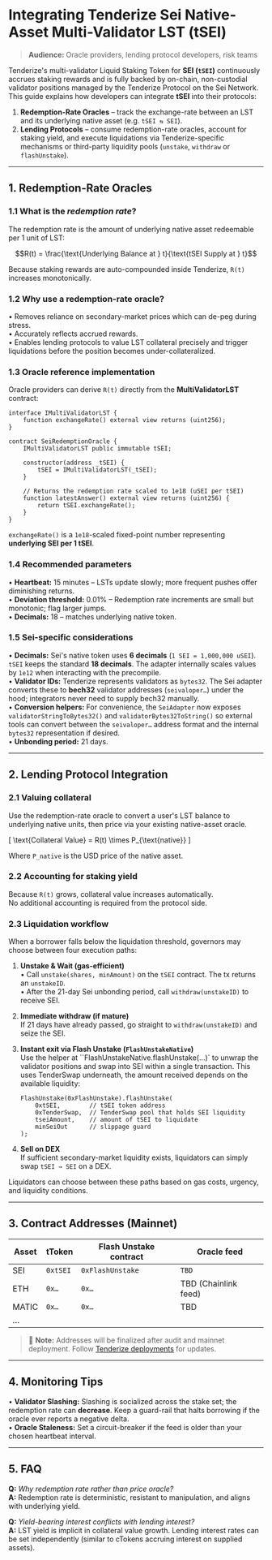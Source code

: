 # Integrating Tenderize **Sei** Native-Asset Multi-Validator LST (tSEI)

> **Audience:** Oracle providers, lending protocol developers, risk teams

Tenderize's multi-validator Liquid Staking Token for **SEI (`tSEI`)** continuously accrues staking rewards and is fully backed by on-chain, non-custodial validator positions managed by the Tenderize Protocol on the Sei Network.  
This guide explains how developers can integrate **tSEI** into their protocols:

1. **Redemption-Rate Oracles** – track the exchange-rate between an LST and its underlying native asset (e.g. `tSEI ⇆ SEI`).  
2. **Lending Protocols** – consume redemption-rate oracles, account for staking yield, and execute liquidations via Tenderize-specific mechanisms or third-party liquidity pools (`unstake`, `withdraw` or `flashUnstake`).

---

## 1. Redemption-Rate Oracles

### 1.1  What is the *redemption rate*?

The redemption rate is the amount of underlying native asset redeemable per 1 unit of LST:

$$R(t) = \frac{\text{Underlying Balance at } t}{\text{tSEI Supply at } t}$$

Because staking rewards are auto-compounded inside Tenderize, `R(t)` increases monotonically.

### 1.2  Why use a redemption-rate oracle?

• Removes reliance on secondary-market prices which can de-peg during stress.  
• Accurately reflects accrued rewards.  
• Enables lending protocols to value LST collateral precisely and trigger liquidations before the position becomes under-collateralized.

### 1.3  Oracle reference implementation

Oracle providers can derive `R(t)` directly from the **MultiValidatorLST** contract:

```solidity
interface IMultiValidatorLST {
    function exchangeRate() external view returns (uint256);
}

contract SeiRedemptionOracle {
    IMultiValidatorLST public immutable tSEI;

    constructor(address _tSEI) {
        tSEI = IMultiValidatorLST(_tSEI);
    }

    // Returns the redemption rate scaled to 1e18 (uSEI per tSEI)
    function latestAnswer() external view returns (uint256) {
        return tSEI.exchangeRate();
    }
}
```

`exchangeRate()` is a `1e18`-scaled fixed-point number representing **underlying SEI per 1 tSEI**.

### 1.4  Recommended parameters

• **Heartbeat:** 15 minutes – LSTs update slowly; more frequent pushes offer diminishing returns.  
• **Deviation threshold:** 0.01% – Redemption rate increments are small but monotonic; flag larger jumps.  
• **Decimals:** 18 – matches underlying native token.

### 1.5  Sei-specific considerations

• **Decimals:** Sei's native token uses **6 decimals** (`1 SEI = 1,000,000 uSEI`). `tSEI` keeps the standard **18 decimals**. The adapter internally scales values by `1e12` when interacting with the precompile.  
• **Validator IDs:** Tenderize represents validators as `bytes32`. The Sei adapter converts these to **bech32** validator addresses (`seivaloper…`) under the hood; integrators never need to supply bech32 manually.  
• **Conversion helpers:** For convenience, the `SeiAdapter` now exposes `validatorStringToBytes32()` and `validatorBytes32ToString()` so external tools can convert between the `seivaloper…` address format and the internal `bytes32` representation if desired.  
• **Unbonding period:** 21 days.

---

## 2. Lending Protocol Integration

### 2.1  Valuing collateral

Use the redemption-rate oracle to convert a user's LST balance to underlying native units, then price via your existing native-asset oracle.

\[
\text{Collateral Value} = R(t) \times P_{\text{native}}
\]

Where `P_native` is the USD price of the native asset.

### 2.2  Accounting for staking yield

Because `R(t)` grows, collateral value increases automatically.  
No additional accounting is required from the protocol side.

### 2.3  Liquidation workflow

When a borrower falls below the liquidation threshold, governors may choose between four execution paths:

1. **Unstake & Wait (gas-efficient)**  
   • Call `unstake(shares, minAmount)` on the `tSEI` contract. The tx returns an `unstakeID`.  
   • After the 21-day Sei unbonding period, call `withdraw(unstakeID)` to receive SEI.  

2. **Immediate withdraw (if mature)**  
   If 21 days have already passed, go straight to `withdraw(unstakeID)` and seize the SEI.

3. **Instant exit via Flash Unstake (`FlashUnstakeNative`)**  
   Use the helper at ``FlashUnstakeNative.flashUnstake(...)` to unwrap the validator positions and swap into SEI within a single transaction. This uses TenderSwap underneath, the amount received depends on the available liquidity:

   ```solidity
   FlashUnstake(0xFlashUnstake).flashUnstake(
       0xtSEI,        // tSEI token address
       0xTenderSwap,  // TenderSwap pool that holds SEI liquidity
       tseiAmount,    // amount of tSEI to liquidate
       minSeiOut      // slippage guard
   );
   ```

4. **Sell on DEX**  
   If sufficient secondary-market liquidity exists, liquidators can simply swap `tSEI → SEI` on a DEX.

Liquidators can choose between these paths based on gas costs, urgency, and liquidity conditions.

---

## 3. Contract Addresses (Mainnet)

| Asset | tToken | Flash Unstake contract | Oracle feed |
|-------|--------|------------------------|-------------|
| SEI   | `0xtSEI` | `0xFlashUnstake` | `TBD` |
| ETH   | `0x…` | `0x…` | TBD (Chainlink feed) |
| MATIC | `0x…` | `0x…` | TBD |
| …     | | | |

> 📌  **Note:** Addresses will be finalized after audit and mainnet deployment. Follow [Tenderize deployments](../deployments.md) for updates.

---

## 4. Monitoring Tips

• **Validator Slashing:** Slashing is socialized across the stake set; the redemption rate can **decrease**. Keep a guard-rail that halts borrowing if the oracle ever reports a negative delta.  
• **Oracle Staleness:** Set a circuit-breaker if the feed is older than your chosen heartbeat interval.

---

## 5. FAQ

**Q:** *Why redemption rate rather than price oracle?*  
**A:** Redemption rate is deterministic, resistant to manipulation, and aligns with underlying yield.

**Q:** *Yield-bearing interest conflicts with lending interest?*  
**A:** LST yield is implicit in collateral value growth. Lending interest rates can be set independently (similar to cTokens accruing interest on supplied assets).
